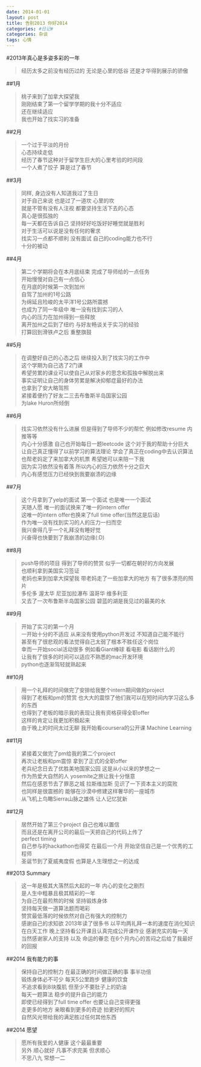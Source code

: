 ```yaml
---
date: 2014-01-01
layout: post
title: 告别2013 你好2014
categories: #日记#
categories: 杂谈
tags: 心情
---
```


#2013年真心是多姿多彩的一年 
>经历太多之前没有经历过的 无论是心里的低谷 还是才华得到展示的骄傲



##1月
>桃子来到了加拿大探望我   
>刚刚结束了第一个留学学期的我十分不适应   
>还在继续适应   
>我也开始了找实习的准备    



##2月
>一个过于平淡的月份   
>心态持续走低   
>经历了春节这种对于留学生巨大的心里考验的时间段   
>一个人煮了饺子 算是过了春节   



##3月
>同样, 身边没有人知道我过了生日   
>对于自己来说 也是过了一道坎 心里的坎    
>就是不管有没有人注视 都要坚持生活下去的心态   
>真心是很孤独的    
>每一天都在告诉自己 坚持好好吃饭好好睡觉就是胜利     
对于生活可以说是没有任何的奢求    
>找实习一点都不顺利 没有面试 自己的coding能力也不行   
>十分的被动    



##4月
>第二个学期将会在本月底结束 完成了导师给的一点任务     
开始慢慢对自己有一点信心    
>在月底的时候第一次到加州   
>自驾了加州的1号公路    
>为绵延且险峻的太平洋1号公路所震撼   
>也成为了同一年级中 唯一没有找到实习的人   
>内心的压力在加州得到一些释放   
>离开加州之后到了纽约 与好友畅谈关于实习的经验     
打算回到滑铁卢之后 重整旗鼓   



##5月
>在调整好自己的心态之后 继续投入到了找实习的工作中    
>这个学期为自己选了2门课    
希望劳累的课业可以使自己从对家乡的思念和孤独中解脱出来   
>事实证明让自己的身体劳累是解决抑郁症最好的办法   
>也拿到了安大略驾照   
>紧接着便约了好友二三去布鲁斯半岛国家公园   
为lake Huron所倾倒   



##6月
>找实习依然没有什么进展 但是得到了导师不少的帮忙 例如修改resume 内推等等    
>内心十分感激 自己也开始每日一题leetcode 这个对于我的帮助十分巨大   
>让自己真正懂得了以前学习的算法理论 学会了真正在coding中去认识算法   
>也帮老妈定了来加拿大的机票 希望她可以来陪一下我    
>因为实习依然没有着落 所以内心的压力依然十分之巨大    
>内心有感觉压力已经快到我要崩溃的边缘   



##7月
>这个月拿到了yelp的面试 第一个面试 也是唯一一个面试    
>天随人愿 唯一的面试换来了唯一的intern offer    
这唯一的intern offer也换来了full time offer(当然这是后话)    
>作为唯一没有找到实习的人的压力一扫而空    
>我兴奋得几乎一个礼拜没有睡好觉   
>兴奋得也快要到了我崩溃的边缘(:D)    



##8月
>push导师的项目 得到了导师的赞赏 似乎一切都在朝好的方向发展    
>也顺利拿到美国实习签证   
>老妈也来到加拿大探望我 带老妈走了一些加拿大的地方 有了很多漂亮的照片    
>多伦多 渥太华 尼亚加拉瀑布 温哥华 维多利亚    
>又去了一次布鲁斯半岛国家公园 碧蓝的湖是我见过的最美的水   



##9月
>开始了实习的第一个月    
>一开始十分的不适应 从来没有使用python开发过 不知道自己能不能行     
>甚至有了很悲观的看法觉得自己太弱了根本不胜任这个岗位    
>幸而一开始social活动很多 例如看Giant棒球 看电影 看话剧什么的    
>让我有了很多的时间可以适应不熟悉的mac开发环境    
>python也逐渐驾轻就熟起来    



##10月
>用一个礼拜的时间做完了安排给我整个intern期间做的project   
>得到了老板和pm的赞赏 也大大的震惊了他们我可以在短时间内学习这么多的东西    
>也得到了老板的暗示我的表现让我有资格获得全职offer    
>这样的肯定让我更加积极起来    
>由于晚上的时间太过无聊 我开始看coursera的公开课 Machine Learning    



##11月
>紧接着又做完了pm给我的第二个project   
>再次让老板和pm震惊 拿到了正式的全职offer   
>老兵纪念日去了优胜美地国家公园 这是从小以来的梦想之一    
作为热爱大自然的人 yosemite之旅让我十分惬意   
>然后在感恩节去了罪恶之城 拉斯维加斯 见识了一下资本主义的腐败    
也同样是很震撼的 能够在沙漠中修建这样奢华的一座城市   
>从飞机上鸟瞰Sierra山脉之雄伟 让人记忆犹新   



##12月
>居然开始了第三个project 自己也难以置信    
而且还是在离开公司的最后一天把自己的代码上传了    
perfect timing   
>自己参与的hackathon也得奖 在最后一个月 开始坚信自己是一个优秀的工程师   
>圣诞节到了夏威夷度假 也算是人生理想之一的达成   



##2013 Summary
>这一年是极其大落然后大起的一年 内心的变化之剧烈    
是人生中粗暴且极其精彩的一年   
>为自己在最煎熬的时候 坚持锻炼身体    
坚持每天做一道算法题而喝彩    
赞赏最低落的时候依然对自己有强大的控制力    
>感谢自己的求知欲 2013年读了很多书 以平均两礼拜一本的速度在消化知识   
>在白天工作 晚上坚持看公开课且认真完成公开课作业 感谢充实的每一天   
>当然感谢家人的支持 以及 命运的眷恋 在6个月内心的苦闷之后给了我最好的回报   



##2014 我有能力的事
>保持自己的控制力 在最正确的时间做正确的事 事半功倍   
>锻炼身体必不可少 每天5公里跑步 健康的饮食    
不追求看到8块腹肌 但至少不要肚子上的奶油   
>每天一题算法 稳步的提升自己的能力    
即使已经得到了full time offer 也要让自己变得更强   
>走更多的地方 亲眼看到更多的奇迹 拍更好的照片    
自然风光带给我的满足胜过任何其他东西   



##2014 愿望
>愿所有我爱的人健康 这个最最重要   
>另外 顺心就好 凡事不求完美 但求顺心   
>不思八九 常想一二   
